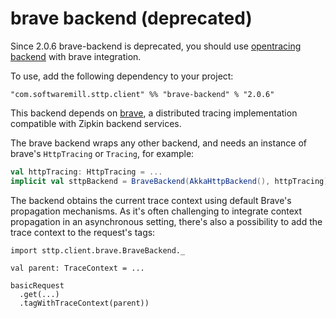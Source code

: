 # brave backend (deprecated)

Since 2.0.6 brave-backend is deprecated, you should use [opentracing backend](opentracing.html) with brave integration.

To use, add the following dependency to your project:

```
"com.softwaremill.sttp.client" %% "brave-backend" % "2.0.6"
```

This backend depends on [brave](https://github.com/openzipkin/brave), a distributed tracing implementation compatible with Zipkin backend services.

The brave backend wraps any other backend, and needs an instance of brave's `HttpTracing` or `Tracing`, for example:

```scala
val httpTracing: HttpTracing = ...
implicit val sttpBackend = BraveBackend(AkkaHttpBackend(), httpTracing)
```

The backend obtains the current trace context using default Brave's propagation mechanisms. As it's often challenging to integrate context propagation in an asynchronous setting, there's also a possibility to add the trace context to the request's tags:

```
import sttp.client.brave.BraveBackend._

val parent: TraceContext = ...

basicRequest
  .get(...)
  .tagWithTraceContext(parent))
```